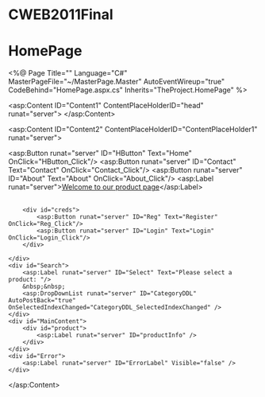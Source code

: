 # CWEB2011Final
# HomePage
<%@ Page Title="" Language="C#" MasterPageFile="~/MasterPage.Master" AutoEventWireup="true" CodeBehind="HomePage.aspx.cs" Inherits="TheProject.HomePage" %>

<asp:Content ID="Content1" ContentPlaceHolderID="head" runat="server">
</asp:Content>

<asp:Content ID="Content2" ContentPlaceHolderID="ContentPlaceHolder1" runat="server">
    <div id="Navigation">
        <div id="navs">
            <asp:Button runat="server" ID="HButton" Text="Home" OnClick="HButton_Click"/>
            <asp:Button runat="server" ID="Contact" Text="Contact" OnClick="Contact_Click"/>
            <asp:Button runat="server" ID="About" Text="About" OnClick="About_Click"/>
            <asp:Label runat="server"><u>Welcome to our product page</u></asp:Label><br /><br />
        </div>
        
        <div id="creds">
            <asp:Button runat="server" ID="Reg" Text="Register" OnClick="Reg_Click"/>
            <asp:Button runat="server" ID="Login" Text="Login" OnClick="Login_Click"/>
        </div>
        
    </div>
    <div id="Search">
        <asp:Label runat="server" ID="Select" Text="Please select a product: "/>
        &nbsp;&nbsp;
        <asp:DropDownList runat="server" ID="CategoryDDL" AutoPostBack="true" OnSelectedIndexChanged="CategoryDDL_SelectedIndexChanged" />
    </div>
    <div id="MainContent">
        <div id="product">
            <asp:Label runat="server" ID="productInfo" />
        </div>
    </div>
    <div id="Error">
        <asp:Label runat="server" ID="ErrorLabel" Visible="false" />
    </div>
</asp:Content>
